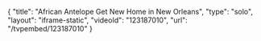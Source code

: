 {
    "title": "African Antelope Get New Home in New Orleans",
    "type": "solo",
    "layout": "iframe-static",
    "videoId": "123187010",
    "url": "\/tvpembed\/123187010"
}